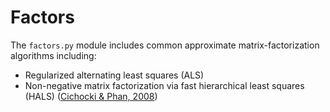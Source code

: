 # Factors
The `factors.py` module includes common approximate matrix-factorization
algorithms including:

- Regularized alternating least squares (ALS)
- Non-negative matrix factorization via fast hierarchical least squares (HALS) ([Cichocki & Phan, 2008](http://citeseerx.ist.psu.edu/viewdoc/download?doi=10.1.1.214.6398&rep=rep1&type=pdf))
